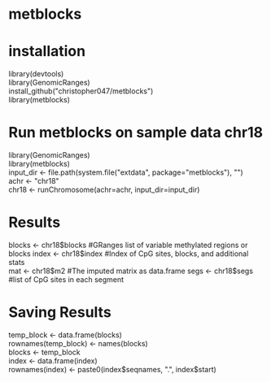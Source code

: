 # metblocks

# installation
library(devtools)   
library(GenomicRanges)   
install_github("christopher047/metblocks")  
library(metblocks)    

# Run metblocks on sample data chr18
library(GenomicRanges)  
library(metblocks)   
input_dir <- file.path(system.file("extdata", package="metblocks"), "")   
achr <- "chr18"  
chr18 <- runChromosome(achr=achr, input_dir=input_dir)   

# Results 
blocks <- chr18$blocks #GRanges list of variable methylated regions or blocks       
index  <- chr18$index #Index of CpG sites, blocks, and additional stats       
mat    <- chr18$m2 #The imputed matrix as data.frame     
segs   <- chr18$segs #list of CpG sites in each segment     

# Saving Results

temp_block           <- data.frame(blocks)  
rownames(temp_block) <- names(blocks)  
blocks               <- temp_block  
index                <- data.frame(index)  
rownames(index)      <- paste0(index$seqnames, ".", index$start)  

